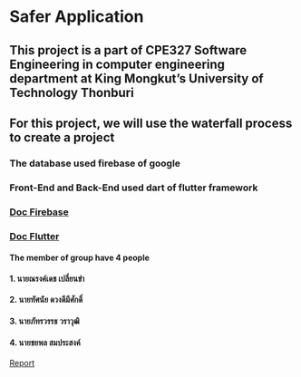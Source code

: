 # **Safer Application**

## This project is a part of CPE327 Software Engineering in computer engineering department at King Mongkut’s University of Technology Thonburi 
## For this project, we will use the waterfall process to create a project

### The database used firebase of google
### Front-End and Back-End used dart of flutter framework
###
### [Doc Firebase](https://firebase.google.com/docs/build)
### [Doc Flutter](https://docs.flutter.dev/get-started/install)

#### The member of group have 4 people
#### 1. นายณรงค์เดช  เปลี่ยนขำ
#### 2. นายทัศนัย ดวงดีมีศักดิ์ 
#### 3. นายภัทรวรรธ วราวุฒิ 
#### 4. นายชยพล สมประสงค์

[Report](https://drive.google.com/file/d/1tA90zthB9NYWRWVVySuQaPQqggOCWVQw/view?usp=share_link)
